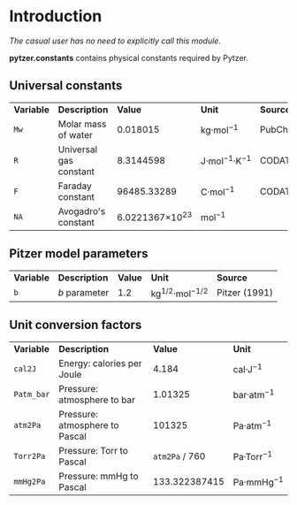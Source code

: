 # Introduction

*The casual user has no need to explicitly call this module.*

**pytzer.constants** contains physical constants required by Pytzer.

## Universal constants

<table><tr>
<td><strong>Variable</strong></td>
<td><strong>Description</strong></td>
<td><strong>Value</strong></td>
<td><strong>Unit</strong></td>
<td><strong>Source</strong></td>

</tr><tr>
<td><code>Mw</code></td>
<td>Molar mass of water</td>
<td>0.018015</td>
<td>kg·mol<sup>−1</sup></td>
<td>PubChem</td>

</tr><tr>
<td><code>R</code></td>
<td>Universal gas constant</td>
<td>8.3144598</td>
<td>J·mol<sup>−1</sup>·K<sup>−1</sup></td>
<td>CODATA</td>

</tr><tr>
<td><code>F</code></td>
<td>Faraday constant</td>
<td>96485.33289</td>
<td>C·mol<sup>−1</sup></td>
<td>CODATA</td>

</tr><tr>
<td><code>NA</code></td>
<td>Avogadro's constant</td>
<td>6.0221367×10<sup>23</sup></td>
<td>mol<sup>−1</sup></td>
<td>&nbsp;</td>

</tr></table>

## Pitzer model parameters

<table><tr>

<td><strong>Variable</strong></td>
<td><strong>Description</strong></td>
<td><strong>Value</strong></td>
<td><strong>Unit</strong></td>
<td><strong>Source</strong></td>

</tr><tr>

<td><code>b</code></td>
<td><i>b</i> parameter</td>
<td>1.2</td>
<td>kg<sup>1/2</sup>·mol<sup>−1/2</sup></td>
<td>Pitzer (1991)</td>

</tr></table>

## Unit conversion factors

<table><tr>

<td><strong>Variable</strong></td>
<td><strong>Description</strong></td>
<td><strong>Value</strong></td>
<td><strong>Unit</strong></td>

</tr><tr>

<td><code>cal2J</code></td>
<td>Energy: calories per Joule</td>
<td>4.184</td>
<td>cal·J<sup>−1</sup></td>

</tr><tr>

<td><code>Patm_bar</code></td>
<td>Pressure: atmosphere to bar</td>
<td>1.01325</td>
<td>bar·atm<sup>−1</sup></td>

</tr><tr>

<td><code>atm2Pa</code></td>
<td>Pressure: atmosphere to Pascal</td>
<td>101325</td>
<td>Pa·atm<sup>−1</sup></td>

</tr><tr>

<td><code>Torr2Pa</code></td>
<td>Pressure: Torr to Pascal</td>
<td><code>atm2Pa</code> / 760</td>
<td>Pa·Torr<sup>−1</sup></td>

</tr><tr>

<td><code>mmHg2Pa</code></td>
<td>Pressure: mmHg to Pascal</td>
<td>133.322387415</td>
<td>Pa·mmHg<sup>−1</sup></td>

</tr></table>
